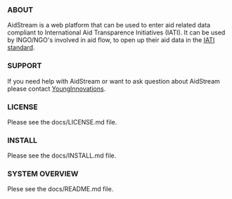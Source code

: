 ### ABOUT

AidStream is a web platform that can be used to enter aid related data compliant
to International Aid Transparence Initiatives (IATI). It can be used by INGO/NGO's
involved in aid flow, to open up their aid data in the [IATI standard](http:iatistandard.org).


### SUPPORT

If you need help with AidStream or want to ask question about AidStream please
contact [YoungInnovations](http://younginnovations.com.np).

### LICENSE

Please see the docs/LICENSE.md file.

### INSTALL

Please see the docs/INSTALL.md file.

### SYSTEM OVERVIEW

Plese see the docs/README.md file.


